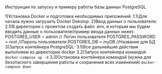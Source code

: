 Инструкция по запуску и примеру работы базы данных PostgreSQL

1)Установка Docker и подготовка необходимых приложений:
  1.1)Для начала нужно загрузить Docker Dekstop.
2)Ввод данных о пользователе:
  2.1)В директории с проектом создать файл .env, в которым мы будем вводить данные о пользователе(пример ввода данных ниже):
    POSTGRES_USER = admin // Логин пользователя
    POSTGRES_PASSWORD = root //Пароль пользователя
    POSTGRES_DB = myDB //Название для БД
3)Запуск контейнера PostgreSQL:
  3.1)Все дальнейшие действия выполняем из директории docker
  3.2)Запуск контейнера командой
    `docker-compose up -d`
  3.3)Остановка контейнера командой (нужна для безопасного завершения работы и сохранения всех изменений)
    `docker-compose down`
